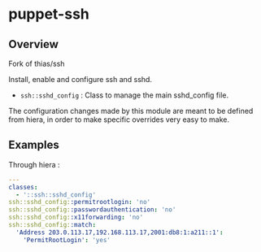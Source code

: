 # puppet-ssh

## Overview

Fork of thias/ssh

Install, enable and configure ssh and sshd.

* `ssh::sshd_config` : Class to manage the main sshd_config file.

The configuration changes made by this module are meant to be defined from
hiera, in order to make specific overrides very easy to make.

## Examples

Through hiera :

```yaml
---
classes:
  - '::ssh::sshd_config'
ssh::sshd_config::permitrootlogin: 'no'
ssh::sshd_config::passwordauthentication: 'no'
ssh::sshd_config::x11forwarding: 'no'
ssh::sshd_config::match:
  'Address 203.0.113.17,192.168.113.17,2001:db8:1:a211::1':
    'PermitRootLogin': 'yes'
```
